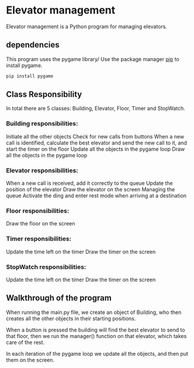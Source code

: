 # Elevator management

Elevator management is a Python program for managing elevators.

## dependencies

This program uses the pygame library/
Use the package manager [pip](https://pip.pypa.io/en/stable/) to install pygame.

```bash
pip install pygame
```


## Class Responsibility
In total there are 5 classes: Building, Elevator, Floor, Timer and StopWatch.

### Building responsibilities:
Initiate all the other objects 
Check for new calls from buttons
When a new call is identified, calculate the best elevator and send the new call to it, and start the timer on the floor
Update all the objects in the pygame loop 
Draw all the objects in the pygame loop

### Elevator responsibilities:
When a new call is received, add it correctly to the queue
Update the position of the elevator 
Draw the elevator on the screen
Managing the queue 
Activate the ding and enter rest mode when arriving at a destination

### Floor responsibilities:
Draw the floor on the screen

### Timer responsibilities:
Update the time left on the timer 
Draw the timer on the screen

### StopWatch responsibilities:
Update the time left on the timer 
Draw the timer on the screen

## Walkthrough of the program
When running the main.py file, we create an object of Building, who then creates all the other objects in their starting positions.

When a button is pressed the building will find the best elevator to send to that floor, then we run the manager() function on that elevator, which takes care of the rest.

In each iteration of the pygame loop we update all the objects, and then put them on the screen.





